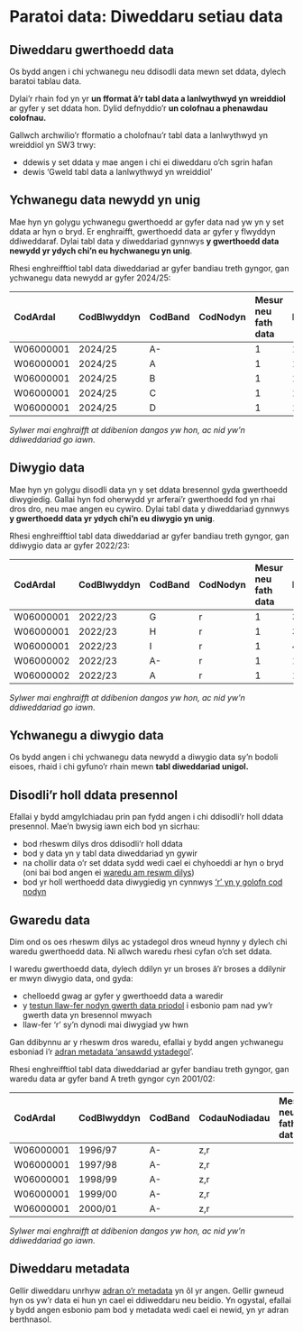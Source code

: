 # Paratoi data: Diweddaru setiau data 

## Diweddaru gwerthoedd data 

Os bydd angen i chi ychwanegu neu ddisodli data mewn set ddata, dylech baratoi tablau data.

Dylai’r rhain fod yn yr **un fformat â’r tabl data a lanlwythwyd yn wreiddiol** ar gyfer y set ddata hon.  Dylid defnyddio’r **un colofnau a phenawdau colofnau.**

Gallwch archwilio’r fformatio a cholofnau’r tabl data a lanlwythwyd yn wreiddiol yn SW3 trwy:

- ddewis y set ddata y mae angen i chi ei diweddaru o’ch sgrin hafan  
- dewis ‘Gweld tabl data a lanlwythwyd yn wreiddiol’

## Ychwanegu data newydd yn unig 

Mae hyn yn golygu ychwanegu gwerthoedd ar gyfer data nad yw yn y set ddata ar hyn o bryd.  Er enghraifft, gwerthoedd data ar gyfer y flwyddyn ddiweddaraf.  Dylai tabl data y diweddariad gynnwys **y gwerthoedd data newydd yr ydych chi’n eu hychwanegu yn unig**.

Rhesi enghreifftiol tabl data diweddariad ar gyfer bandiau treth gyngor, gan ychwanegu data newydd ar gyfer 2024/25:

| CodArdal  | CodBlwyddyn  | CodBand | CodNodyn  | Mesur neu fath data  | Data |
| :---- | :---- | :---- | :---- | :---- | :---- |
| W06000001 | 2024/25 | A- |   | 1 | 1216.86 |
| W06000001 | 2024/25 | A |   | 1 | 1014.05 |
| W06000001 | 2024/25 | B |   | 1 | 1419.67 |
| W06000001 | 2024/25 | C |   | 1 | 1622.48 |
| W06000001 | 2024/25 | D |   | 1 | 1825.30 |

*Sylwer mai enghraifft at ddibenion dangos yw hon, ac nid yw’n ddiweddariad go iawn.*

## Diwygio data

Mae hyn yn golygu disodli data yn y set ddata bresennol gyda gwerthoedd diwygiedig.  Gallai hyn fod oherwydd yr arferai’r gwerthoedd fod yn rhai dros dro, neu mae angen eu cywiro.  Dylai tabl data y diweddariad gynnwys **y gwerthoedd data yr ydych chi’n eu diwygio yn unig**.

Rhesi enghreifftiol tabl data diweddariad ar gyfer bandiau treth gyngor, gan ddiwygio data ar gyfer 2022/23:

| CodArdal  | CodBlwyddyn  | CodBand | CodNodyn  | Mesur neu fath data  | Data |
| :---- | :---- | :---- | :---- | :---- | :---- |
| W06000001 | 2022/23 | G | r | 1 | 3042.10 |
| W06000001 | 2022/23 | H | r | 1 | 3650.60 |
| W06000001 | 2022/23 | I | r | 1 | 4259.03 |
| W06000002 | 2022/23 | A- | r  | 1 | 1104.00 |
| W06000002 | 2022/23 | A | r  | 1 | 1324.80 |

*Sylwer mai enghraifft at ddibenion dangos yw hon, ac nid yw’n ddiweddariad go iawn.*

## Ychwanegu a diwygio data 

Os bydd angen i chi ychwanegu data newydd a diwygio data sy’n bodoli eisoes, rhaid i chi gyfuno’r rhain mewn **tabl diweddariad unigol.**

## Disodli’r holl ddata presennol 

Efallai y bydd amgylchiadau prin pan fydd angen i chi ddisodli’r holl ddata presennol.  Mae’n bwysig iawn eich bod yn sicrhau:

- bod rheswm dilys dros ddisodli’r holl ddata  
- bod y data yn y tabl data diweddariad yn gywir  
- na chollir data o’r set ddata sydd wedi cael ei chyhoeddi ar hyn o bryd (oni bai bod angen ei [waredu am reswm dilys](#guidance-gwaredu-data))  
- bod yr holl werthoedd data diwygiedig yn cynnwys [‘r’ yn y golofn cod nodyn](Data-preparation-‐-New-datasets#guidance-nodiadau) 

## Gwaredu data 

Dim ond os oes rheswm dilys ac ystadegol dros wneud hynny y dylech chi waredu gwerthoedd data.  Ni allwch waredu rhesi cyfan o’ch set ddata.

I waredu gwerthoedd data, dylech ddilyn yr un broses â’r broses a ddilynir er mwyn diwygio data, ond gyda:

- chelloedd gwag ar gyfer y gwerthoedd data a waredir   
- y [testun llaw-fer nodyn gwerth data priodol](Data-preparation-‐-New-datasets#guidance-nodiadau) i esbonio pam nad yw’r gwerth data yn bresennol mwyach   
- llaw-fer ‘r’ sy’n dynodi mai diwygiad yw hwn 

Gan ddibynnu ar y rheswm dros waredu, efallai y bydd angen ychwanegu esboniad i’r [adran metadata ‘ansawdd ystadegol](Data-preparation-‐-New-datasets#guidance-ansawdd-ystadegol)’.

Rhesi enghreifftiol tabl data diweddariad ar gyfer bandiau treth gyngor, gan waredu data ar gyfer band A treth gyngor cyn 2001/02:

| CodArdal  | CodBlwyddyn  | CodBand | CodauNodiadau  | Mesur neu fath data  | Data |
| :---- | :---- | :---- | :---- | :---- | :---- |
| W06000001 | 1996/97 | A- | z,r |   |   |
| W06000001 | 1997/98 | A- | z,r |   |   |
| W06000001 | 1998/99 | A- | z,r |   |   |
| W06000001 | 1999/00 | A- | z,r |   |   |
| W06000001 | 2000/01 | A- | z,r |   |   |

*Sylwer mai enghraifft at ddibenion dangos yw hon, ac nid yw’n ddiweddariad go iawn.*

## Diweddaru metadata

Gellir diweddaru unrhyw [adran o’r metadata](Data-preparation-‐-New-datasets#guidance-metadata) yn ôl yr angen.  Gellir gwneud hyn os yw’r data ei hun yn cael ei ddiweddaru neu beidio.  Yn ogystal, efallai y bydd angen esbonio pam bod y metadata wedi cael ei newid, yn yr adran berthnasol.